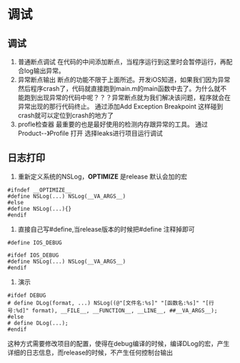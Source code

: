 # 调试

## 调试  
1. 普通断点调试
在代码的中间添加断点，当程序运行到这里时会暂停运行，再配合log输出异常。
1. 异常断点输出
断点的功能不限于上面所述。开发iOS知道，如果我们因为异常然后程序crash了，代码就直接跑到main.m的main函数中去了。为什么就不能跑到出现异常的代码中呢？？？异常断点就为我们解决该问题，程序就会在异常出现的那行代码终止。
通过添加Add Exception Breakpoint 这样碰到crash就可以定位到crash的地方了
1. profle检查器
最重要的也是最好使用的检测内存跟异常的工具。
通过 Product--》Profile 打开
选择leaks进行项目运行调试

## 日志打印
1. 重新定义系统的NSLog，__OPTIMIZE__ 是release 默认会加的宏

```
#ifndef __OPTIMIZE__  
#define NSLog(...) NSLog(__VA_ARGS__)  
#else  
#define NSLog(...){}  
#endif
```
1. 直接自己写#define,当release版本的时候把#define 注释掉即可

```
#define IOS_DEBUG

#ifdef IOS_DEBUG  
#define NSLog(...) NSLog(__VA_ARGS__)  
#endif  
```
1. 演示

```
#ifdef DEBUG    
# define DLog(format, ...) NSLog((@"[文件名:%s]" "[函数名:%s]" "[行号:%d]" format), __FILE__, __FUNCTION__, __LINE__, ##__VA_ARGS__);    
#else    
# define DLog(...);    
#endif    
```
这种方式需要修改项目的配置，使得在debug编译的时候，编译DLog的宏，产生详细的日志信息，而release的时候，不产生任何控制台输出
